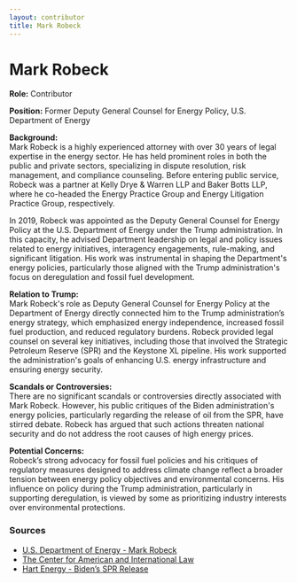 ```yaml
---
layout: contributor
title: Mark Robeck
---
```


# Mark Robeck

**Role:** Contributor

**Position:** Former Deputy General Counsel for Energy Policy, U.S. Department of Energy

**Background:**  
Mark Robeck is a highly experienced attorney with over 30 years of legal expertise in the energy sector. He has held prominent roles in both the public and private sectors, specializing in dispute resolution, risk management, and compliance counseling. Before entering public service, Robeck was a partner at Kelly Drye & Warren LLP and Baker Botts LLP, where he co-headed the Energy Practice Group and Energy Litigation Practice Group, respectively.

In 2019, Robeck was appointed as the Deputy General Counsel for Energy Policy at the U.S. Department of Energy under the Trump administration. In this capacity, he advised Department leadership on legal and policy issues related to energy initiatives, interagency engagements, rule-making, and significant litigation. His work was instrumental in shaping the Department's energy policies, particularly those aligned with the Trump administration's focus on deregulation and fossil fuel development.

**Relation to Trump:**  
Mark Robeck's role as Deputy General Counsel for Energy Policy at the Department of Energy directly connected him to the Trump administration’s energy strategy, which emphasized energy independence, increased fossil fuel production, and reduced regulatory burdens. Robeck provided legal counsel on several key initiatives, including those that involved the Strategic Petroleum Reserve (SPR) and the Keystone XL pipeline. His work supported the administration's goals of enhancing U.S. energy infrastructure and ensuring energy security.

**Scandals or Controversies:**  
There are no significant scandals or controversies directly associated with Mark Robeck. However, his public critiques of the Biden administration's energy policies, particularly regarding the release of oil from the SPR, have stirred debate. Robeck has argued that such actions threaten national security and do not address the root causes of high energy prices.

**Potential Concerns:**  
Robeck’s strong advocacy for fossil fuel policies and his critiques of regulatory measures designed to address climate change reflect a broader tension between energy policy objectives and environmental concerns. His influence on policy during the Trump administration, particularly in supporting deregulation, is viewed by some as prioritizing industry interests over environmental protections.

### Sources
- [U.S. Department of Energy - Mark Robeck](https://www.energy.gov/gc/person/mark-r-robeck)
- [The Center for American and International Law](https://cail.ce21.com/speaker/mark-robeck-1386003)
- [Hart Energy - Biden’s SPR Release](https://www.hartenergy.com/opinions/bidens-spr-release-political-stunt-risks-national-security-198329)
